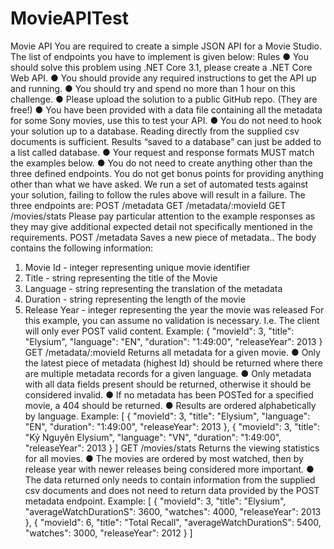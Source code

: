 # MovieAPITest
Movie API
You are required to create a simple JSON API for a Movie Studio.
The list of endpoints you have to implement is given below:
Rules
● You should solve this problem using .NET Core 3.1, please create a .NET Core Web
API.
● You should provide any required instructions to get the API up and running.
● You should try and spend no more than 1 hour on this challenge.
● Please upload the solution to a public GitHub repo. (They are free!)
● You have been provided with a data file containing all the metadata for some Sony
movies, use this to test your API.
● You do not need to hook your solution up to a database. Reading directly from the
supplied csv documents is sufficient. Results “saved to a database” can just be added to
a list called database.
● Your request and response formats MUST match the examples below.
● You do not need to create anything other than the three defined endpoints.
You do not get bonus points for providing anything other than what we have
asked.
We run a set of automated tests against your solution, failing to follow the rules above will result
in a failure.
The three endpoints are:
POST /metadata
GET /metadata/:movieId
GET /movies/stats
Please pay particular attention to the example responses as they may give additional
expected detail not specifically mentioned in the requirements.
POST /metadata
Saves a new piece of metadata.. The body contains the following information:
1. Movie Id - integer representing unique movie identifier
2. Title - string representing the title of the Movie
3. Language - string representing the translation of the metadata
4. Duration - string representing the length of the movie
5. Release Year - integer representing the year the movie was released
For this example, you can assume no validation is necessary.
I.e. The client will only ever POST valid content.
Example:
{
"movieId": 3,
"title": "Elysium",
"language": "EN",
"duration": "1:49:00",
"releaseYear": 2013
}
GET /metadata/:movieId
Returns all metadata for a given movie.
● Only the latest piece of metadata (highest Id) should be returned where there are
multiple metadata records for a given language.
● Only metadata with all data fields present should be returned, otherwise it should be
considered invalid.
● If no metadata has been POSTed for a specified movie, a 404 should be returned.
● Results are ordered alphabetically by language.
Example:
[
{
"movieId": 3,
"title": "Elysium",
"language": "EN",
"duration": "1:49:00",
"releaseYear": 2013
},
{
"movieId": 3,
"title": "Kỷ Nguyên Elysium",
"language": "VN",
"duration": "1:49:00",
"releaseYear": 2013
}
]
GET /movies/stats
Returns the viewing statistics for all movies.
● The movies are ordered by most watched, then by release year with newer releases
being considered more important.
● The data returned only needs to contain information from the supplied csv documents
and does not need to return data provided by the POST metadata endpoint.
Example:
[
{
"movieId": 3,
"title": "Elysium",
"averageWatchDurationS": 3600,
"watches": 4000,
"releaseYear": 2013
},
{
"movieId": 6,
"title": "Total Recall",
"averageWatchDurationS": 5400,
"watches": 3000,
"releaseYear": 2012
}
]
